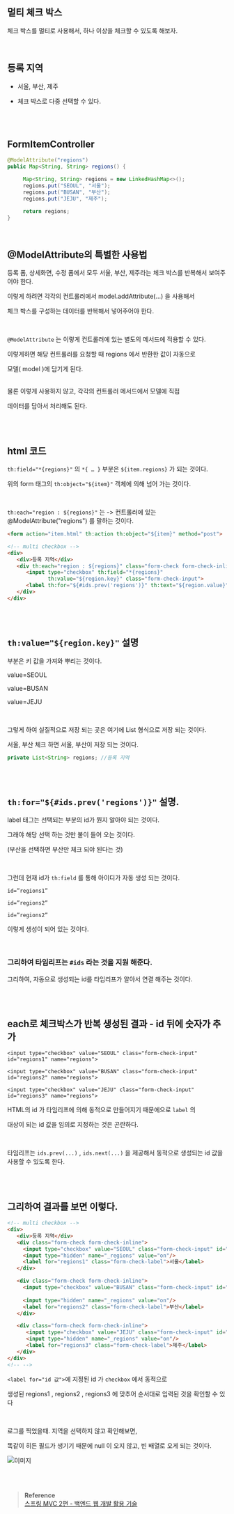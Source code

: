 ## 멀티 체크 박스

체크 박스를 멀티로 사용해서, 하나 이상을 체크할 수 있도록 해보자.

<br/>

## 등록 지역

- 서울, 부산, 제주

- 체크 박스로 다중 선택할 수 있다.

<br/><br/>

## FormItemController

```java
@ModelAttribute("regions")
public Map<String, String> regions() {

	 Map<String, String> regions = new LinkedHashMap<>();
	 regions.put("SEOUL", "서울");
	 regions.put("BUSAN", "부산");
	 regions.put("JEJU", "제주");

	 return regions;
}
```

<br/>

## @ModelAttribute의 특별한 사용법

등록 폼, 상세화면, 수정 폼에서 모두 서울, 부산, 제주라는 체크 박스를 반복해서 보여주어야 한다. 

이렇게 하려면 각각의 컨트롤러에서 model.addAttribute(...) 을 사용해서 

체크 박스를 구성하는 데이터를 반복해서 넣어주어야 한다.

<br/>

`@ModelAttribute` 는 이렇게 컨트롤러에 있는 별도의 메서드에 적용할 수 있다.

이렇게하면 해당 컨트롤러를 요청할 때 regions 에서 반환한 값이 자동으로 

모델( model )에 담기게 된다.

<br/>물론 이렇게 사용하지 않고, 각각의 컨트롤러 메서드에서 모델에 직접 

데이터를 담아서 처리해도 된다.

<br/><br/>

## html 코드

`th:field="*{regions}"` 의 `*{ … }`  부분은 `${item.regions}` 가 되는 것이다.

위의 form 태그의 `th:object="${item}"` 객체에 의해 넘어 가는 것이다.

<br/>

`th:each="region : ${regions}"` 는 -> 컨트롤러에 있는 @ModelAttribute("regions") 를 말하는 것이다.

```html
<form action="item.html" th:action th:object="${item}" method="post">

<!-- multi checkbox -->
<div>
   <div>등록 지역</div>
   <div th:each="region : ${regions}" class="form-check form-check-inline">
      <input type="checkbox" th:field="*{regions}" 
             th:value="${region.key}" class="form-check-input">
      <label th:for="${#ids.prev('regions')}" th:text="${region.value}" class="form-check-label">서울</label>
   </div>
</div>
```

<br/><br/>

## `th:value="${region.key}"` 설명

부분은 키 값을 가져와 뿌리는 것이다.

value=SEOUL

value=BUSAN

value=JEJU

<br/>

그렇게 하여 실질적으로 저장 되는 곳은 여기에 List 형식으로 저장 되는 것이다. 

서울, 부산 체크 하면 서울, 부산이 저장 되는 것이다.




```java
private List<String> regions; //등록 지역
```

<br/><br/>


## `th:for="${#ids.prev('regions')}"` 설명.

label 태그는 선택되는 부분의 id가 뭔지 알아야 되는 것이다. 

그래야 해당 선택 하는 것만 불이 들어 오는 것이다.



(부산을 선택하면 부산만 체크 되야 된다는 것) 

<br/>

그런데 현재 id가 `th:field` 를 통해 아이디가 자동 생성 되는 것이다.

`id=”regions1”`

`id=”regions2”`

`id=”regions2”`

이렇게 생성이 되어 있는 것이다.


<br/>

### 그리하여 타임리프는 `#ids` 라는 것을 지원 해준다.

그리하여, 자동으로 생성되는 id를 타임리프가 알아서 연결 해주는 것이다.

<br/><br/>

## each로 체크박스가 반복 생성된 결과 - id 뒤에 숫자가 추가

```
<input type="checkbox" value="SEOUL" class="form-check-input" id="regions1" name="regions">

<input type="checkbox" value="BUSAN" class="form-check-input" id="regions2" name="regions">

<input type="checkbox" value="JEJU" class="form-check-input" id="regions3" name="regions">
```

HTML의 id 가 타임리프에 의해 동적으로 만들어지기 때문에으로 `label` 의

대상이 되는 id 값을 임의로 지정하는 것은 곤란하다. 

<br/>

타임리프는 `ids.prev(...)` , `ids.next(...)` 을 제공해서 동적으로 생성되는 id 값을 사용할 수 있도록 한다.

<br/><br/>

## 그리하여 결과를 보면 이렇다.

```html
<!-- multi checkbox -->
<div>
   <div>등록 지역</div>
   <div class="form-check form-check-inline">
     <input type="checkbox" value="SEOUL" class="form-check-input" id="regions1" name="regions">
     <input type="hidden" name="_regions" value="on"/>
     <label for="regions1" class="form-check-label">서울</label>
   </div>

   <div class="form-check form-check-inline">
     <input type="checkbox" value="BUSAN" class="form-check-input" id="regions2" name="regions">
				
     <input type="hidden" name="_regions" value="on"/>
     <label for="regions2" class="form-check-label">부산</label>
   </div>

   <div class="form-check form-check-inline">
      <input type="checkbox" value="JEJU" class="form-check-input" id="regions3" name="regions">
      <input type="hidden" name="_regions" value="on"/>
      <label for="regions3" class="form-check-label">제주</label>
   </div>
</div>
<!-- -->
```

`<label for="id 값">`에 지정된 id 가 `checkbox` 에서 동적으로 

생성된 regions1 , regions2 , regions3 에 맞추어 순서대로 입력된 것을 확인할 수 있다

<br/>

로그를 찍었을때. 지역을 선택하지 않고 확인해보면,

똑같이 히든 필드가 생기기 때문에 null 이 오지 않고, 빈 배열로 오게 되는 것이다.

![이미지](/programming/img/겨22.PNG)


<br/><br/>


>**Reference** <br/>[스프링 MVC 2편 - 백엔드 웹 개발 활용 기술](https://www.inflearn.com/course/%EC%8A%A4%ED%94%84%EB%A7%81-mvc-2)